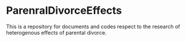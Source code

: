 # ParenralDivorceEffects
This is a repository for documents and codes respect to the research of heterogenous effects of parental divorce.
